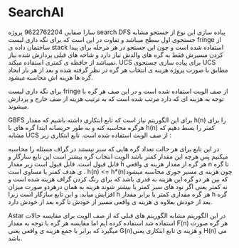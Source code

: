 # SearchAI


سارا صفایی 9622762204                                                                                                                       پروژه search
DFS
پیاده سازی این نوع از جستجو مشابه جستجوی اول سطح میباشد و تفاوت در این است که برای نگه داری لیست fringe از ساختمان داده ی stack استفاده شده است و چون این جستجو در هر مرحله برای پیدا کردن مسیرش فقط به گره های والدش نیاز دارد و شاخه های قبلی پردازش شده نیاز نمیباشد از حافظه ی کمتری استفاده میکند.
UCS
برای پیاده سازی جستجوی UCS  مطابق با صورت پروژه هزینه ی انتخاب هر گره در نظر گرفته شده و بعد از هر بار ایجاد گره ها هزینه اش محاسبه میشود.
 
برای نگه داری لیست fringe از صف الویت استفاده شده است و در این صف هر گره با توجه به هزینه ای که دارد مرتب شده است که به ترتیب هزینه از صف خارج و پردازش میشوند.

GBFS
برای این الگوریتم نیاز است که تابع ابتکاری داشته باشیم که مقدار h(n) را برای هرگره محاسبه کنه و به طور حریصانه ابتدا گره های با h(n) کمتر را بسط دهیم که مشابه UCS از صف الویت استفاده شده است. 
تابع ابتکاری زیر :
 

در این تابع برای هر حالت تعداد گره هایی که سبز نیستند در گراف مسئله را محاسبه میکنیم پس هرچه این مقدار کمتر باشد الویت انتخاب گره بیشتر است این تابع سازگار و قابل قبول است.
قابل قبول است زیر مقدار h هر گره از مقدار هزینه ی واقعی n تا گره ی هدف کمتر یا مساوی است .  h(n) <= h*(n)چون هزینه ی مسیر جوری محاسبه میشود که بین هر دو گره این هزینه به قدری باشد که  برای رنگ کردن گراف هزینه شده است و نه کمتر یعنی اگر نود های سبز کمتر یا بیشتر شوند هزینه به همان درهردو صورت میزان افزایش میابد.
و این تابع سازگار است زیرا h هر گره مقداری کمتر یا برابر مقدار h گره بعد از خودش بعلاوه ی هزینه ی واقعی مسیر از خودش تا گره بعد از خودش دارد.
 
Astar
در این الگوریتم مشابه الگوریتم های قبلی که از صف الویت برای مقایسه حالات استفاده شد استفاده کرده ایم اما مقایسه هر گره با توجه به مقدار F(n) هر گره صورت میگیرد که برابر با جمع هزینه ی واقعی یعنی G(n)و هزینه ی تابع ابتکاری یعنی H(n) می باشد.

 
